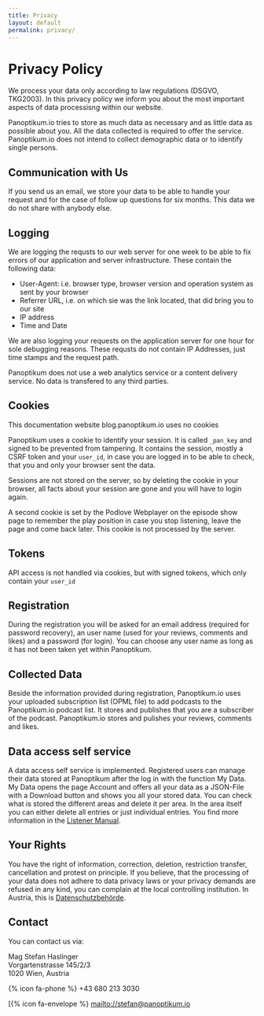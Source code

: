 ```yaml
---
title: Privacy
layout: default
permalink: privacy/
---
```


# Privacy Policy

We process your data only according to law regulations (DSGVO, TKG2003). In this privacy policy we
inform you about the most important aspects of data processisng within our website.

Panoptikum.io tries to store as much data as necessary and as little data as possible about you.
All the data collected is required to offer the service. Panoptikum.io does not intend to collect
demographic data or to identify single persons.

## Communication with Us

If you send us an email, we store your data to be able to handle your request
and for the case of follow up questions for six months. This data we do not
share with anybody else.

## Logging

We are logging the requsts to our web server for one week to be able to fix errors of our application
and server infrastructure.
These contain the following data:

* User-Agent: i.e. browser type, browser version and operation system as sent
  by your browser
* Referrer URL, i.e. on which sie was the link located, that did bring you to
  our site
* IP address
* Time and Date

We are also logging your requests on the application server for one hour for sole debugging reasons.
These requsts do not contain IP Addresses, just time stamps and the request path.

Panoptikum does not use a web analytics service or a content delivery service.
No data is transfered to any third parties.

## Cookies

This documentation website blog.panoptikum.io uses no cookies

Panoptikum uses a cookie to identify your session. It is called `_pan_key` and signed to be prevented
from tampering. It contains the session, mostly a CSRF token and your `user_id`, in case you are
logged in to be able to check, that you and only your browser sent the data.

Sessions are not stored on the server, so by deleting the cookie in your browser,
all facts about your session are gone and you will have to login again.

A second cookie is set by the Podlove Webplayer on the episode show page to remember the play
position in case you stop listening, leave the page and come back later. This cookie is not
processed by the server.

## Tokens

API access is not handled via cookies, but with signed tokens, which only contain your `user_id`

## Registration

During the registration you will be asked for an email address (required for password recovery), an
user name (used for your reviews, comments and likes) and a password (for login). You can choose
any user name as long as it has not been taken yet within Panoptikum.

## Collected Data

Beside the information provided during registration, Panoptikum.io uses your uploaded subscription
list (OPML file) to add podcasts to the Panoptikum.io podcast list. It stores and publishes that
you are a subscriber of the podcast. Panoptikum.io stores and pulishes your reviews, comments and
likes.

## Data access self service

A data access self service is implemented. Registered users can manage their
data stored at Panoptikum after the log in with the function My Data.
My Data opens the page Account and offers all your data as a JSON-File with a
Download button and shows you all your stored data. You can check what is stored
the different areas and delete it per area. In the area itself you can either
delete all entries or just individual entries. You find more information in the
[Listener Manual](/listener-manual).

## Your Rights

You have the right of information, correction, deletion, restriction
transfer, cancellation and protest on principle. If you believe, that the
processing of your data does not adhere to data privacy laws or your
privacy demands are refused in any kind, you can complain at the local
controlling institution. In Austria, this is
[Datenschutzbehörde](https://www.dsb.gv.at/).

## Contact

You can contact us via:

Mag Stefan Haslinger  
Vorgartenstrasse 145/2/3  
1020 Wien, Austria  

{% icon fa-phone %} +43 680 213 3030

[{% icon fa-envelope %} <mailto://stefan@panoptikum.io>
